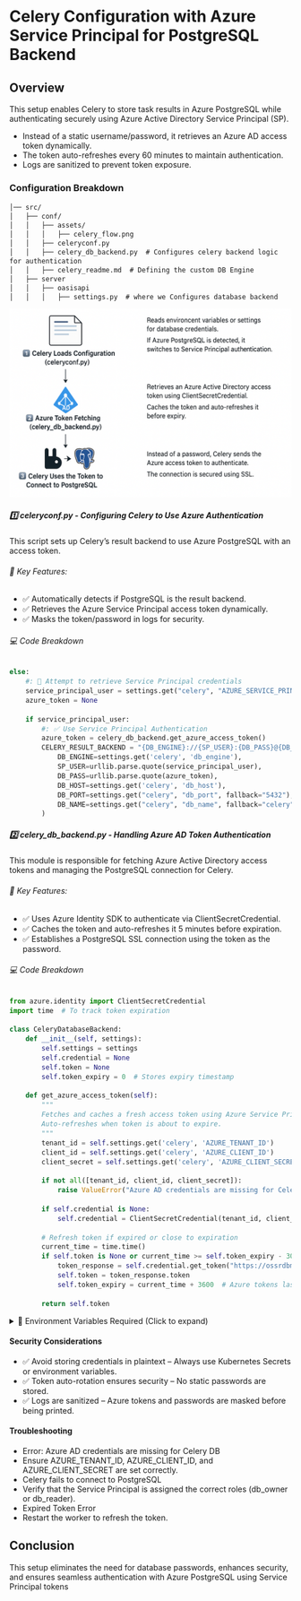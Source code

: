 # Celery Configuration with Azure Service Principal for PostgreSQL Backend

## Overview
This setup enables Celery to store task results in Azure PostgreSQL while authenticating securely using Azure Active Directory Service Principal (SP).

- Instead of a static username/password, it retrieves an Azure AD access token dynamically.
- The token auto-refreshes every 60 minutes to maintain authentication.
- Logs are sanitized to prevent token exposure.

### Configuration Breakdown


```/var/www/oasis/
│── src/
│   ├── conf/
│   │   ├── assets/
│   │   │   ├── celery_flow.png
│   │   ├── celeryconf.py
│   │   ├── celery_db_backend.py  # Configures celery backend logic for authentication
│   │   ├── celery_readme.md  # Defining the custom DB Engine
│   ├── server
│   │   ├── oasisapi
│   │   │   ├── settings.py  # where we Configures database backend 
```
![Celery Postgres Flow](assets/celery_flow.png)


##### 1️⃣ celeryconf.py - Configuring Celery to Use Azure Authentication
This script sets up Celery’s result backend to use Azure PostgreSQL with an access token.

###### 🔹 Key Features:
- ✅ Automatically detects if PostgreSQL is the result backend.
- ✅ Retrieves the Azure Service Principal access token dynamically.
- ✅ Masks the token/password in logs for security.

###### 💻 Code Breakdown

```python
else:
    #: 🔹 Attempt to retrieve Service Principal credentials
    service_principal_user = settings.get("celery", "AZURE_SERVICE_PRINCIPAL_USER", fallback=None)
    azure_token = None

    if service_principal_user:
        #: ✅ Use Service Principal Authentication
        azure_token = celery_db_backend.get_azure_access_token()
        CELERY_RESULT_BACKEND = "{DB_ENGINE}://{SP_USER}:{DB_PASS}@{DB_HOST}:{DB_PORT}/{DB_NAME}".format(
            DB_ENGINE=settings.get('celery', 'db_engine'),
            SP_USER=urllib.parse.quote(service_principal_user),
            DB_PASS=urllib.parse.quote(azure_token),
            DB_HOST=settings.get('celery', 'db_host'),
            DB_PORT=settings.get("celery", "db_port", fallback="5432"),
            DB_NAME=settings.get("celery", "db_name", fallback="celery"),
        )
```

##### 2️⃣ celery_db_backend.py - Handling Azure AD Token Authentication
This module is responsible for fetching Azure Active Directory access tokens and managing the PostgreSQL connection for Celery.

###### 🔹 Key Features:
- ✅ Uses Azure Identity SDK to authenticate via ClientSecretCredential.
- ✅ Caches the token and auto-refreshes it 5 minutes before expiration.
- ✅ Establishes a PostgreSQL SSL connection using the token as the password.

###### 💻 Code Breakdown

```python
from azure.identity import ClientSecretCredential
import time  # To track token expiration

class CeleryDatabaseBackend:
    def __init__(self, settings):
        self.settings = settings
        self.credential = None
        self.token = None
        self.token_expiry = 0  # Stores expiry timestamp

    def get_azure_access_token(self):
        """
        Fetches and caches a fresh access token using Azure Service Principal credentials.
        Auto-refreshes when token is about to expire.
        """
        tenant_id = self.settings.get('celery', 'AZURE_TENANT_ID')
        client_id = self.settings.get('celery', 'AZURE_CLIENT_ID')
        client_secret = self.settings.get('celery', 'AZURE_CLIENT_SECRET')

        if not all([tenant_id, client_id, client_secret]):
            raise ValueError("Azure AD credentials are missing for Celery DB.")

        if self.credential is None:
            self.credential = ClientSecretCredential(tenant_id, client_id, client_secret)

        # Refresh token if expired or close to expiration
        current_time = time.time()
        if self.token is None or current_time >= self.token_expiry - 300:  # Refresh 5 min before expiry
            token_response = self.credential.get_token("https://ossrdbms-aad.database.windows.net/.default")
            self.token = token_response.token
            self.token_expiry = current_time + 3600  # Azure tokens last ~60 min

        return self.token

```




<details>
  <summary>📌 Environment Variables Required (Click to expand)</summary>

| Variable Name                       | Description                                    |
|--------------------------------------|------------------------------------------------|
| `AZURE_TENANT_ID`                    | Azure AD Tenant ID                             |
| `AZURE_CLIENT_ID`                    | Azure Service Principal Client ID             |
| `AZURE_CLIENT_SECRET`                | Azure Service Principal Client Secret         |
| `AZURE_SERVICE_PRINCIPAL_USER`        | Username for PostgreSQL (e.g., `sp_user@db`)  |
| `CELERY_RESULTS_DB_BACKEND`           | Database backend (e.g., `db+postgresql`)      |
| `DB_HOST`                             | PostgreSQL database host                      |
| `DB_PORT`                             | PostgreSQL database port                      |
| `DB_NAME`                             | Celery result backend database name           |

</details>


#### Security Considerations

- ✅ Avoid storing credentials in plaintext – Always use Kubernetes Secrets or environment variables.
- ✅ Token auto-rotation ensures security – No static passwords are stored.
- ✅ Logs are sanitized – Azure tokens and passwords are masked before being printed.

#### Troubleshooting
- Error: Azure AD credentials are missing for Celery DB
- Ensure AZURE_TENANT_ID, AZURE_CLIENT_ID, and AZURE_CLIENT_SECRET are set correctly.
- Celery fails to connect to PostgreSQL
- Verify that the Service Principal is assigned the correct roles (db_owner or db_reader).
- Expired Token Error
- Restart the worker to refresh the token.

## Conclusion

This setup eliminates the need for database passwords, enhances security, and ensures seamless authentication with Azure PostgreSQL using Service Principal tokens
